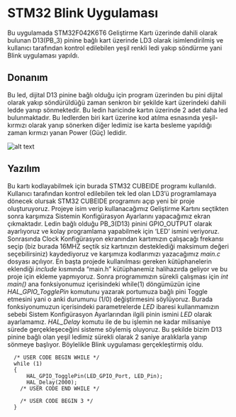 # STM32 Blink Uygulaması
Bu uygulamada STM32F042K6T6 Geliştirme Kartı üzerinde dahili olarak bulunan D13(PB_3) pinine bağlı kart üzerinde LD3 olarak isimlendirilmiş ve kullanıcı tarafından kontrol edilebilen yeşil renkli ledi yakıp söndürme yani Blink uygulaması yapıldı. 
## Donanım
Bu led, dijital D13 pinine bağlı olduğu için program üzerinden bu pini dijital olarak yakıp söndürüldüğü zaman senkron bir şekilde kart üzerindeki dahili ledde yanıp sönmektedir. Bu ledin haricinde kartın üzerinde 2 adet daha led bulunmaktadır. Bu ledlerden biri kart üzerine kod atılma esnasında yeşil-kırmızı olarak yanıp sönerken diğer ledimiz ise karta besleme yapıldığı zaman kırmızı yanan Power (Güç) ledidir.

![alt text](https://github.com/RuchanKURT/STM32-Blink-Uygulamasi/blob/main/nucleo_f042k6Pinout.jpeg)
## Yazılım
Bu kartı kodlayabilmek için burada STM32 CUBEIDE programı kullanıldı. Kullanıcı tarafından kontrol edilebilen tek led olan LD3’ü programlamaya dönecek olursak STM32 CUBEIDE programını açıp yeni bir proje oluşturuyoruz. Projeye isim verip kullanacağımız Geliştirme Kartını seçtikten sonra karşımıza Sistemin Konfigürasyon Ayarlarını yapacağımız ekran çıkmaktadır. Ledin bağlı olduğu PB_3(D13) pinini GPIO_OUTPUT olarak ayarlıyoruz ve kolay programlama yapabilmek için ‘LED’ ismini veriyoruz. Sonrasında Clock Konfigürasyon ekranından kartımızın çalışacağı frekansı seçip (biz burada 16MHZ seçtik siz kartınızın desteklediği maksimum değeri seçebilirsiniz) kaydediyoruz ve karşımıza kodlarımızı yazacağımız *main.c* dosyası açılıyor. En başta projede kullanılması gereken kütüphanelerin eklendiği *include* kısmında “main.h” kütüphanemiz halihazırda geliyor ve bu proje için ekleme yapmıyoruz. Sonra programımızın sürekli çalışması için *int main()* ana fonksiyonumuz içerisindeki while(1) döngümüzün içine *HAL_GPIO_TogglePin* komutunu yazarak portumuza bağlı pini Toggle etmesini yani o anki durumunu (1/0) değiştirmesini söylüyoruz. Burada fonksiyonumuzun içerisindeki parametrelerde *LED* ibaresi kullanmamızın sebebi Sistem Konfigürasyon Ayarlarından ilgili pinin ismini *LED* olarak ayarlamamız. *HAL_Delay* komutu ile de bu işlemin ne kadar milisaniye sürede gerçekleşeceğini sisteme söylemiş oluyoruz. Bu şekilde bizim D13 pinine bağlı olan yeşil ledimiz sürekli olarak 2 saniye aralıklarla yanıp sönmeye başlıyor. Böylelikle Blink uygulaması gerçekleştirmiş oldu.
```
  /* USER CODE BEGIN WHILE */
  while (1)
  {
	  HAL_GPIO_TogglePin(LED_GPIO_Port, LED_Pin);
	  HAL_Delay(2000);
    /* USER CODE END WHILE */

    /* USER CODE BEGIN 3 */
  }
  ```
